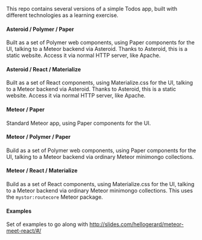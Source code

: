 This repo contains several versions of a simple Todos app, built with different technologies as a learning exercise.

#### Asteroid / Polymer / Paper

Built as a set of Polymer web components, using Paper components for the UI, talking to a Meteor backend via Asteroid. 
Thanks to Asteroid, this is a static website. Access it via normal HTTP server, like Apache.

#### Asteroid / React / Materialize

Built as a set of React components, using Materialize.css for the UI, talking to a Meteor backend via Asteroid. 
Thanks to Asteroid, this is a static website. Access it via normal HTTP server, like Apache.

#### Meteor / Paper

Standard Meteor app, using Paper components for the UI.

#### Meteor / Polymer / Paper

Build as a set of Polymer web components, using Paper components for the UI, talking to a Meteor backend via ordinary 
Meteor minimongo collections.

#### Meteor / React / Materialize

Build as a set of React components, using Materialize.css for the UI, talking to a Meteor backend via ordinary 
Meteor minimongo collections. This uses the `mystor:routecore` Meteor package.

#### Examples

Set of examples to go along with http://slides.com/hellogerard/meteor-meet-react/#/

